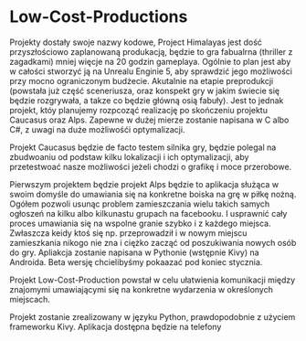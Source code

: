 # Low-Cost-Productions

Projekty dostały swoje nazwy kodowe, Project Himalayas jest dość przyszłościowo zaplanowaną produkacją, będzie to gra fabualrna (thriller z zagadkami) mniej więcje na 20 godzin gameplaya. Ogólnie to plan jest aby w całości stworzyć ją na Unrealu Enginie 5, aby sprawdzić jego możliwości przy mocno ograniczonym budżecie. Akutalnie na etapie preprodukcji (powstała już część sceneriusza, oraz konspekt gry w jakim świecie się będzie rozgrywała, a takze co będzie główną osią fabuły). Jest to jednak projekt, któy planujemy rozpcoząć realizację po skończeniu projektu Caucasus oraz Alps. Zapewne w dużej mierze zostanie napisana w C albo C#, z uwagi na duże możliwośći optymalizacji.

Projekt Caucasus będzie de facto testem silnika gry, będzie polegal na zbudwoaniu od podstaw kilku lokalizacji i ich optymalizacji, aby przetestwoać nasze możliwości jeżeli chodzi o grafikę i moce przerobowe.

Pierwszym projektem będzie projekt Alps będzie to aplikacja służąca w swoim domyśle do umawiania się na konkretne boiska na grę w piłkę nożną. Ogółem pozwoli usunąc problem zamieszczania wielu takich samych ogłoszeń na kilku albo kilkunastu grupach na facebooku. I usprawnić cały proces umawiania się na wspolne granie szybko i z każdego miejsca. Zwłaszcza keidy ktoś się np. przeprowadził i w nowym miejscu zamieszkania nikogo nie zna i ciężko zacząć od poszukiwania nowych osób do gry.
Apliakcja zostanie napisana w Pythonie (wstępnie Kivy) na Androida. Beta wersję chcielibyśmy pokaazać pod koniec stycznia. 

Projekt Low-Cost-Production powstał w celu ułatwienia komunikacji między znajomymi umawiającymi się na konkretne wydarzenia w określonych miejscach.

Projekt zostanie zrealizowany w języku Python, prawdopodobnie z użyciem frameworku Kivy. Aplikacja dostępna będzie na telefony
